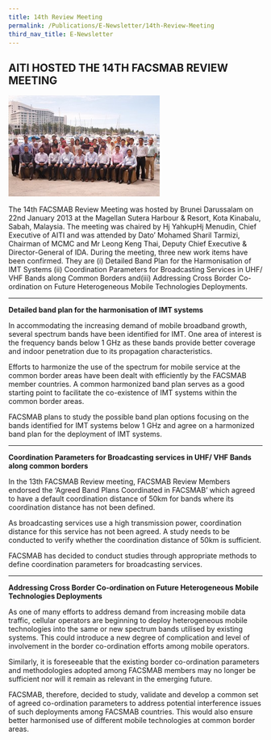 ```yaml
---
title: 14th Review Meeting
permalink: /Publications/E-Newsletter/14th-Review-Meeting
third_nav_title: E-Newsletter
---
```

## **AITI HOSTED THE 14TH FACSMAB REVIEW MEETING**

![](/assets/images/Picture4-300x200.jpg)

The 14th FACSMAB Review Meeting was hosted by Brunei Darussalam on 22nd January 2013 at the Magellan Sutera Harbour & Resort, Kota Kinabalu, Sabah, Malaysia. The meeting was chaired by Hj YahkupHj Menudin, Chief Executive of AITI and was attended by Dato’ Mohamed Sharil Tarmizi, Chairman of MCMC and Mr Leong Keng Thai, Deputy Chief Executive & Director-General of IDA. During the meeting, three new work items have been confirmed. They are (i) Detailed Band Plan for the Harmonisation of IMT Systems (ii) Coordination Parameters for Broadcasting Services in UHF/ VHF Bands along Common Borders and(iii) Addressing Cross Border Co-ordination on Future Heterogeneous Mobile Technologies Deployments.

***

**Detailed band plan for the harmonisation of IMT systems**

In accommodating the increasing demand of mobile broadband growth, several spectrum bands have been identified for IMT. One area of interest is the frequency bands below 1 GHz as these bands provide better coverage and indoor penetration due to its propagation characteristics.

Efforts to harmonize the use of the spectrum for mobile service at the common border areas have been dealt with efficiently by the FACSMAB member countries. A common harmonized band plan serves as a good starting point to facilitate the co-existence of IMT systems within the common border areas.

FACSMAB plans to study the possible band plan options focusing on the bands identified for IMT systems below 1 GHz and agree on a harmonized band plan for the deployment of IMT systems.

***

**Coordination Parameters for Broadcasting services in UHF/ VHF Bands along common borders**

In the 13th FACSMAB Review meeting, FACSMAB Review Members endorsed the ‘Agreed Band Plans Coordinated in FACSMAB’ which agreed to have a default coordination distance of 50km for bands where its coordination distance has not been defined.

As broadcasting services use a high transmission power, coordination distance for this service has not been agreed. A study needs to be conducted to verify whether the coordination distance of 50km is sufficient.

FACSMAB has decided to conduct studies through appropriate methods to define coordination parameters for broadcasting services.

***

**Addressing Cross Border Co-ordination on Future Heterogeneous Mobile Technologies Deployments**

As one of many efforts to address demand from increasing mobile data traffic, cellular operators are beginning to deploy heterogeneous mobile technologies into the same or new spectrum bands utilised by existing systems. This could introduce a new degree of complication and level of involvement in the border co-ordination efforts among mobile operators.

Similarly, it is foreseeable that the existing border co-ordination parameters and methodologies adopted among FACSMAB members may no longer be sufficient nor will it remain as relevant in the emerging future.

FACSMAB, therefore, decided to study, validate and develop a common set of agreed co-ordination parameters to address potential interference issues of such deployments among FACSMAB countries. This would also ensure better harmonised use of different mobile technologies at common border areas.